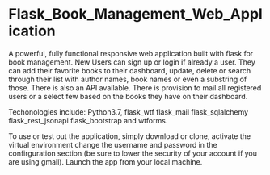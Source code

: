 # Flask_Book_Management_Web_Application
A powerful, fully functional responsive web application built with flask for book management.
New Users can sign up or login if already a user.
They can add their favorite books to their dashboard, update, delete or search through their list with author names, book names or even a substring of those.
There is also an API available.
There is provision to mail all registered users or a select few based on the books they have on their dashboard.

Techonologies include:
Python3.7,
flask_wtf
flask_mail
flask_sqlalchemy
flask_rest_jsonapi
flask_bootstrap 
and wtforms.

To use or test out the application, simply download or clone,
activate the virtual environment
change the username and password in the confirguration section (be sure to lower the security of your account if you are using gmail).
Launch the app from your local machine.
